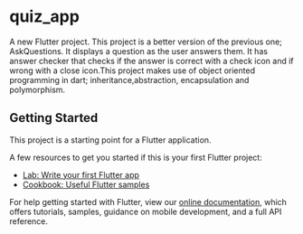 # quiz_app

A new Flutter project.
This project is a better version of the previous one; AskQuestions. It displays a question as the user answers them. It has answer checker that checks if the answer is correct with a check icon and if wrong with a close icon.This project makes use of object oriented programming in dart; inheritance,abstraction, encapsulation and polymorphism. 

## Getting Started

This project is a starting point for a Flutter application.

A few resources to get you started if this is your first Flutter project:

- [Lab: Write your first Flutter app](https://flutter.dev/docs/get-started/codelab)
- [Cookbook: Useful Flutter samples](https://flutter.dev/docs/cookbook)

For help getting started with Flutter, view our
[online documentation](https://flutter.dev/docs), which offers tutorials,
samples, guidance on mobile development, and a full API reference.
